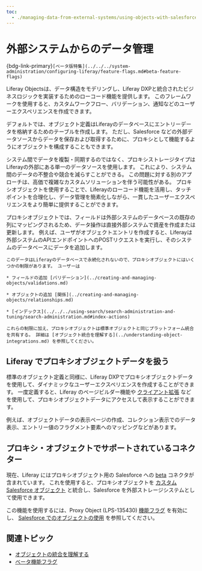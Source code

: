 ```yaml
---
toc:
  - ./managing-data-from-external-systems/using-objects-with-salesforce.md
---
```

# 外部システムからのデータ管理

{bdg-link-primary}` [ベータ版特集](../../../system-administration/configuring-liferay/feature-flags.md#beta-feature-flags) `

Liferay Objectsは、データ構造をモデリングし、Liferay DXPと統合されたビジネスロジックを実装するためのローコード機能を提供します。 このフレームワークを使用すると、カスタムワークフロー、バリデーション、通知などのユーザーエクスペリエンスを作成できます。

デフォルトでは、オブジェクト定義はLiferayのデータベースにエントリーデータを格納するためのテーブルを作成します。 ただし、Salesforce などの外部データソースからデータを保存および取得するために、プロキシとして機能するようにオブジェクトを構成することもできます。

システム間でデータを複製・同期するのではなく、プロキシストレージタイプはLiferayの外部にある単一のデータソースを使用します。 これにより、システム間のデータの不整合や競合を減らすことができる。 この問題に対する別のアプローチは、高価で複雑なカスタムソリューションを伴う可能性がある。 プロキシオブジェクトを使用することで、Liferayのローコード機能を活用し、タッチポイントを合理化し、データ管理を簡素化しながら、一貫したユーザーエクスペリエンスをより簡単に提供することができます。

プロキシオブジェクトでは、フィールドは外部システムのデータベースの既存の列にマッピングされるため、データ操作は直接外部システムで資産を作成または更新します。 例えば、ユーザがオブジェクトエントリを作成すると、Liferayは外部システムのAPIエンドポイントへのPOSTリクエストを実行し、そのシステムのデータベースにデータを追加します。

```{important}
このデータはLiferayのデータベースで永続化されないので、プロキシオブジェクトにはいくつかの制限があります。 ユーザーは 

* フィールドの追加 [バリデーション](../creating-and-managing-objects/validations.md) 

* オブジェクトの追加 [関係](../creating-and-managing-objects/relationships.md) 

* [インデックス](../../../using-search/search-administration-and-tuning/search-administration.md#index-actions) 

これらの制限に加え、プロキシオブジェクトは標準オブジェクトと同じプラットフォーム統合を共有する。 詳細は [オブジェクト統合を理解する](../understanding-object-integrations.md) を参照してください。
```

## Liferay でプロキシオブジェクトデータを扱う

標準のオブジェクト定義と同様に、Liferay DXPでプロキシオブジェクトデータを使用して、ダイナミックなユーザーエクスペリエンスを作成することができます。 一度定義すると、Liferay のページビルダー機能や [クライアント拡張](../../client-extensions.md) などを使用して、プロキシオブジェクトデータにアクセスして表示することができます。

例えば、オブジェクトデータの表示ページの作成、コレクション表示でのデータ表示、エントリー値のフラグメント要素へのマッピングなどがあります。

## プロキシ・オブジェクトでサポートされているコネクター

現在、Liferay にはプロキシオブジェクト用の Salesforce への [beta](../../../system-administration/configuring-liferay/feature-flags.md#beta-feature-flags) コネクタが含まれています。 これを使用すると、プロキシオブジェクトを [カスタム Salesforce オブジェクト](https://help.salesforce.com/s/) と統合し、Salesforce を外部ストレージシステムとして使用できます。

この機能を使用するには、Proxy Object (LPS-135430) [機能フラグ](../../../system-administration/configuring-liferay/feature-flags.md) を有効にし、 [Salesforce でのオブジェクトの使用](./managing-data-from-external-systems/using-objects-with-salesforce.md) を参照してください。

## 関連トピック

* [オブジェクトの統合を理解する](../understanding-object-integrations.md)
* [ベータ機能フラグ](../../../system-administration/configuring-liferay/feature-flags.md#beta-feature-flags)
